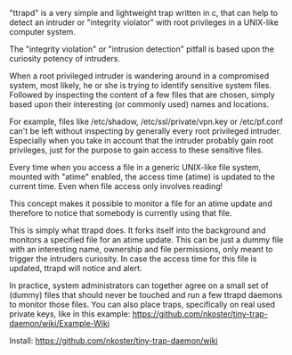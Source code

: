 "ttrapd"  is a very simple and lightweight trap written in c, that can help to detect an intruder or "integrity violator"
with root privileges in a UNIX-like computer system.

The "integrity violation" or "intrusion detection" pitfall is based upon the curiosity potency of intruders.

When a root privileged intruder is wandering around in a compromised system, most likely, he or she is trying to identify
sensitive system files. Followed by inspecting the content of a few files that are chosen, simply based upon their
interesting (or commonly used) names and locations.

For example, files like /etc/shadow, /etc/ssl/private/vpn.key or /etc/pf.conf can't be left without inspecting by
generally every root privileged intruder. Especially when you take in account that the intruder probably gain root
privileges, just for the purpose to gain access to these sensitive files.

Every time when you access a file in a generic UNIX-like file system, mounted with "atime" enabled, the access time
(atime) is updated to the current time. Even when file access only involves reading!

This concept makes it possible to monitor a file for an atime update and therefore to notice that somebody is currently
using that file.

This is simply what ttrapd does. It forks itself into the background and monitors a specified file for an atime update.
This can be just a dummy file with an interesting name, ownership and file permissions, only meant to trigger the
intruders curiosity. In case the access time for this file is updated, ttrapd will notice and alert.

In practice, system administrators can together agree on a small set of (dummy) files that should never be touched and
run a few ttrapd daemons to monitor those files. You can also place traps, specifically on real used private keys, like
in this example: https://github.com/nkoster/tiny-trap-daemon/wiki/Example-Wiki

Install: https://github.com/nkoster/tiny-trap-daemon/wiki
